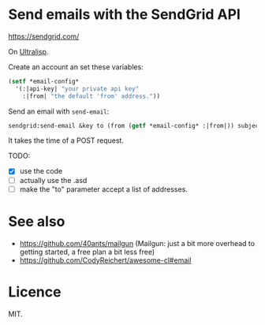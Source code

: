 # Send emails with the SendGrid API

https://sendgrid.com/

On [Ultralisp](https://ultralisp.org/).

Create an account an set these variables:

```lisp
(setf *email-config*
  '(:|api-key| "your private api key"
    :|from| "the default 'from' address."))
```

Send an email with `send-email`:

```lisp
sendgrid:send-email &key to (from (getf *email-config* :|from|)) subject content (verbose *verbose*)
```

It takes the time of a POST request.

TODO:

- [X] use the code
- [ ] actually use the .asd
- [ ] make the "to" parameter accept a list of addresses.

# See also

* https://github.com/40ants/mailgun (Mailgun: just a bit more overhead to getting started, a free plan a bit less free)
* https://github.com/CodyReichert/awesome-cl#email

# Licence

MIT.

